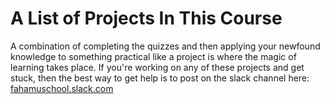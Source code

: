 # A List of Projects In This Course

A combination of completing the quizzes and then applying your newfound knowledge to something practical like a project is where the magic of learning takes place. If you're working on any of these projects and get stuck, then the best way to get help is to post on the slack channel here: 
[fahamuschool.slack.com](https://fahamuschool.slack.com/)